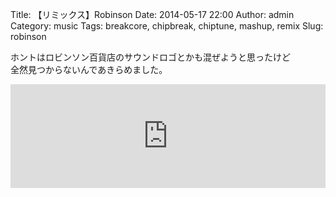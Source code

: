 Title: 【リミックス】Robinson
Date: 2014-05-17 22:00
Author: admin
Category: music
Tags: breakcore, chipbreak, chiptune, mashup, remix
Slug: robinson

ホントはロビンソン百貨店のサウンドロゴとかも混ぜようと思ったけど  
全然見つからないんであきらめました。

<iframe width="100%" height="166" scrolling="no" frameborder="no" src="https://w.soundcloud.com/player/?url=https%3A//api.soundcloud.com/tracks/149951755&amp;color=ff5500&amp;auto_play=false&amp;hide_related=false&amp;show_artwork=true"></iframe>
